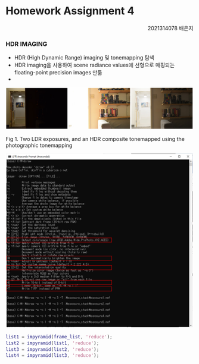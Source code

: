 # Homework Assignment 4 

<p align='right'>
  2021314078 배은지
</p>

### HDR IMAGING
- HDR (High Dynamic Range) imaging 및 tonemapping 탐색
- HDR imaging을 사용하여 scene radiance values에 선형으로 매핑되는 floating-point precision images 만듦
- 
<p align='center'>
  <img src='./image/01.PNG'>
  <figcaption>Fig 1. Two LDR exposures, and an HDR composite tonemapped using the photographic tonemapping </figcaption>
</p>

<p align='center'>
  <img src='./image/dcraw.png' width="500px">
</p>
                                            

```matlab
list1 = impyramid(frame_list, 'reduce');
list2 = impyramid(list1, 'reduce');
list3 = impyramid(list2, 'reduce');
list4 = impyramid(list3, 'reduce');
```
